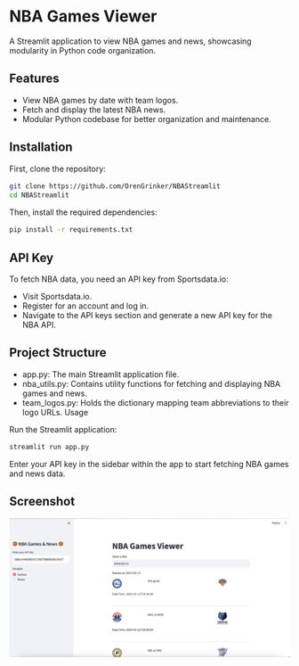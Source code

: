 # NBA Games Viewer

A Streamlit application to view NBA games and news, showcasing modularity in Python code organization.

## Features

- View NBA games by date with team logos.
- Fetch and display the latest NBA news.
- Modular Python codebase for better organization and maintenance.

## Installation

First, clone the repository:

```bash
git clone https://github.com/OrenGrinker/NBAStreamlit
cd NBAStreamlit
```
Then, install the required dependencies:
```bash
pip install -r requirements.txt
```
## API Key

To fetch NBA data, you need an API key from Sportsdata.io:

- Visit Sportsdata.io.
- Register for an account and log in.
- Navigate to the API keys section and generate a new API key for the NBA API.

## Project Structure

- app.py: The main Streamlit application file.
- nba_utils.py: Contains utility functions for fetching and displaying NBA games and news.
- team_logos.py: Holds the dictionary mapping team abbreviations to their logo URLs.
Usage

Run the Streamlit application:
```bash
streamlit run app.py
```

Enter your API key in the sidebar within the app to start fetching NBA games and news data.

## Screenshot
![NBAStreamlit](https://raw.githubusercontent.com/OrenGrinker/NBAStreamlit/main/Screenshot%202024-03-10%20at%2017.39.22.png)
